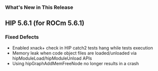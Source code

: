 <!-- markdownlint-disable first-line-h1 -->
<!-- markdownlint-disable no-duplicate-header -->

### What's New in This Release

## HIP 5.6.1 (for ROCm 5.6.1)
### Fixed Defects

- Enabled xnack+ check in HIP catch2 tests hang while tests execution
- Memory leak when code object files are loaded/unloaded via hipModuleLoad/hipModuleUnload APIs
- Using hipGraphAddMemFreeNode no longer results in a crash







